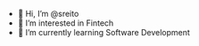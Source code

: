 - 👋 Hi, I’m @sreito
- 👀 I’m interested in Fintech
- 🌱 I’m currently learning Software Development

<!---
sreito/sreito is a ✨ special ✨ repository because its `README.md` (this file) appears on your GitHub profile.
You can click the Preview link to take a look at your changes.
--->
